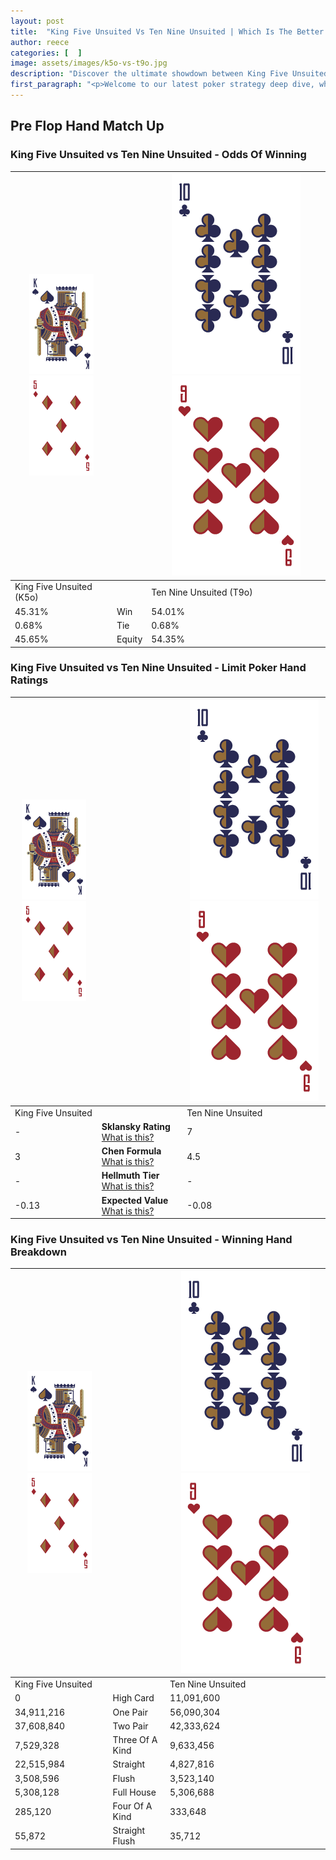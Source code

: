 ```yaml
---
layout: post
title:  "King Five Unsuited Vs Ten Nine Unsuited | Which Is The Better Hand In Poker? A Complete Guide"
author: reece
categories: [  ]
image: assets/images/k5o-vs-t9o.jpg
description: "Discover the ultimate showdown between King Five Unsuited and Ten Nine Unsuited in poker! Uncover the odds, strategies, and scenarios where one hand triumphs over the other. Get ready to up your poker game with this thrilling analysis."
first_paragraph: "<p>Welcome to our latest poker strategy deep dive, where we're pitting two distinct hands against each other in a high-stakes showdown: King Five Unsuited vs Ten Nine Unsuited.</p><p>In the dynamic world of poker, every decision counts, and knowing which hand holds the upper hand is key to your success at the table.</p><p>In this article, we'll dissect these two hands, explore the scenarios where one dominates the other, and equip you with the knowledge to make strategic choices that can tip the odds in your favor.</p><p>Get ready to unravel the intriguing dynamics of these poker hands and elevate your game to new heights.</p>"
---
```




[comment]: # (sp0)

## Pre Flop Hand Match Up

<div class="table hand-ratings" markdown="1"> 



### King Five Unsuited vs Ten Nine Unsuited - Odds Of Winning


    
| ![image info](assets/images/hand1/K.png) ![image info](assets/images/hand1/5o.png) |  | ![image info](assets/images/hand2/T.png) ![image info](assets/images/hand2/9o.png) |
| -------- | -------- | -------- |
| King Five Unsuited (K5o) |  | Ten Nine Unsuited (T9o) |
| 45.31% | Win | 54.01% |
| 0.68% | Tie | 0.68% |
| 45.65% | Equity | 54.35% |




[comment]: # (sp1)



### King Five Unsuited vs Ten Nine Unsuited - Limit Poker Hand Ratings


    
| ![image info](assets/images/hand1/K.png) ![image info](assets/images/hand1/5o.png) |  | ![image info](assets/images/hand2/T.png) ![image info](assets/images/hand2/9o.png) |
| -------- | -------- | -------- |
| King Five Unsuited |  | Ten Nine Unsuited |
| - | **Sklansky Rating** [What is this?](/sklansky-rating-explained) | 7 |
| 3 | **Chen Formula** [What is this?](/chen-formula-explained) | 4.5 |
| - | **Hellmuth Tier** [What is this?](/Hellmuth-tier-explained) | - |
| -0.13 | **Expected Value** [What is this?](/expected-value-explained) | -0.08 |




[comment]: # (sp2)



### King Five Unsuited vs Ten Nine Unsuited - Winning Hand Breakdown


    
| ![image info](assets/images/hand1/K.png) ![image info](assets/images/hand1/5o.png) |  | ![image info](assets/images/hand2/T.png) ![image info](assets/images/hand2/9o.png) |
| -------- | -------- | -------- |
| King Five Unsuited |  | Ten Nine Unsuited |
| 0 | High Card | 11,091,600 |
| 34,911,216 | One Pair | 56,090,304 |
| 37,608,840 | Two Pair | 42,333,624 |
| 7,529,328 | Three Of A Kind | 9,633,456 |
| 22,515,984 | Straight | 4,827,816 |
| 3,508,596 | Flush | 3,523,140 |
| 5,308,128 | Full House | 5,306,688 |
| 285,120 | Four Of A Kind | 333,648 |
| 55,872 | Straight Flush | 35,712 |




[comment]: # (sp3)



</div>

[comment]: # (sp4)



[comment]: # (sp5)

